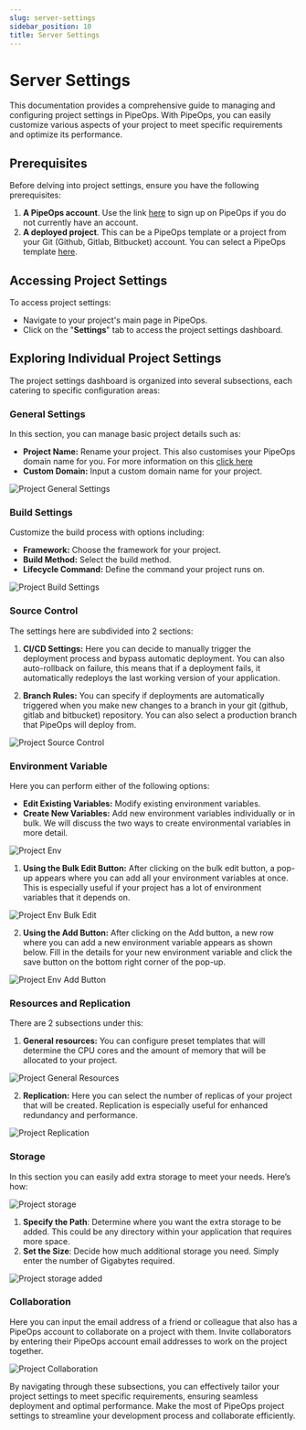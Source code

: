 ```yaml
---
slug: server-settings
sidebar_position: 10
title: Server Settings
---
```


# Server Settings

This documentation provides a comprehensive guide to managing and configuring project settings in PipeOps. With PipeOps, you can easily customize various aspects of your project to meet specific requirements and optimize its performance.

## Prerequisites

Before delving into project settings, ensure you have the following prerequisites:

1. **A PipeOps account**. Use the link [here](https://console.pipeops.io/signup) to sign up on PipeOps if you do not currently have an account.
2. **A deployed project**. This can be a PipeOps template or a project from your Git (Github, Gitlab, Bitbucket) account. You can select a PipeOps template [here](https://github.com/orgs/pipeops-dev/repositories).

## Accessing Project Settings

To access project settings:

- Navigate to your project's main page in PipeOps.
- Click on the "**Settings**" tab to access the project settings dashboard.

## Exploring Individual Project Settings

The project settings dashboard is organized into several subsections, each catering to specific configuration areas:

### General Settings

In this section, you can manage basic project details such as:

- **Project Name:** Rename your project. This also customises your PipeOps domain name for you. For more information on this [click here](/docs/projects/customizing-default-domain)
- **Custom Domain:** Input a custom domain name for your project.

![Project General Settings](https://d23lxlhhocltbo.cloudfront.net/wp-content/uploads/2024/06/28040027/5-2.png)

### Build Settings

Customize the build process with options including:

- **Framework:** Choose the framework for your project.
- **Build Method:** Select the build method.
- **Lifecycle Command:** Define the command your project runs on.

![Project Build Settings](https://d23lxlhhocltbo.cloudfront.net/wp-content/uploads/2024/06/28041021/6-2.png)

### Source Control

The settings here are subdivided into 2 sections:

1. **CI/CD Settings:** Here you can decide to manually trigger the deployment process and bypass automatic deployment. You can also auto-rollback on failure, this means that if a deployment fails, it automatically redeploys the last working version of your application.

2. **Branch Rules:** You can specify if deployments are automatically triggered when you make new changes to a branch in your git (github, gitlab and bitbucket) repository. You can also select a production branch that PipeOps will deploy from.

![Project Source Control](https://d23lxlhhocltbo.cloudfront.net/wp-content/uploads/2024/06/28041243/7-1.png)

### Environment Variable

Here you can perform either of the following options:

- **Edit Existing Variables:** Modify existing environment variables.
- **Create New Variables:** Add new environment variables individually or in bulk. We will discuss the two ways to create environmental variables in more detail.

![Project Env](https://d23lxlhhocltbo.cloudfront.net/wp-content/uploads/2024/06/28041518/8-1.png)

1. **Using the Bulk Edit Button:** After clicking on the bulk edit button, a pop-up appears where you can add all your environment variables at once. This is especially useful if your project has a lot of environment variables that it depends on.

![Project Env Bulk Edit](https://pub-30c11acc143348fcae20835653c5514d.r2.dev//20/45/Project_Settings_Bulk_Add_Env_bd3b6c0bd0.png)

2. **Using the Add Button:** After clicking on the Add button, a new row where you can add a new environment variable appears as shown below. Fill in the details for your new environment variable and click the save button on the bottom right corner of the pop-up.

![Project Env Add Button](https://d23lxlhhocltbo.cloudfront.net/wp-content/uploads/2024/06/28042155/10-1.png)

### Resources and Replication

There are 2 subsections under this:

1. **General resources:** You can configure preset templates that will determine the CPU cores and the amount of memory that will be allocated to your project.

![Project General Resources](https://pub-30c11acc143348fcae20835653c5514d.r2.dev//20/45/Project_Settings_Presets_f701b89f80.png)

2. **Replication:** Here you can select the number of replicas of your project that will be created. Replication is especially useful for enhanced redundancy and performance.

![Project Replication](https://d23lxlhhocltbo.cloudfront.net/wp-content/uploads/2024/06/28042204/11-2.png)

### Storage

In this section you can easily add extra storage to meet your needs. Here’s how:

![Project storage](https://d23lxlhhocltbo.cloudfront.net/wp-content/uploads/2024/06/28034712/3-2.png)

1. **Specify the Path**: Determine where you want the extra storage to be added. This could be any directory within your application that requires more space.
2. **Set the Size**: Decide how much additional storage you need. Simply enter the number of Gigabytes required.

![Project storage added](https://d23lxlhhocltbo.cloudfront.net/wp-content/uploads/2024/06/28035533/4-1.png)

### Collaboration

Here you can input the email address of a friend or colleague that also has a PipeOps account to collaborate on a project with them. Invite collaborators by entering their PipeOps account email addresses to work on the project together.

![Project Collaboration](https://d23lxlhhocltbo.cloudfront.net/wp-content/uploads/2024/06/28042523/12-2.png)

By navigating through these subsections, you can effectively tailor your project settings to meet specific requirements, ensuring seamless deployment and optimal performance. Make the most of PipeOps project settings to streamline your development process and collaborate efficiently.
